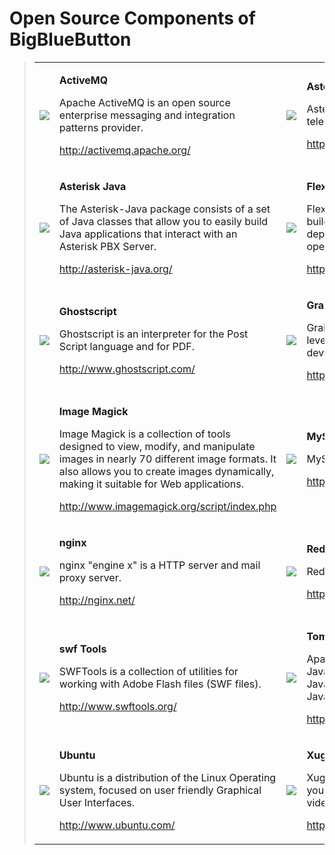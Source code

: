 # Open Source Components of BigBlueButton #

> <table>
<blockquote><tr>
<blockquote><td><a href='http://activemq.apache.org/'><img src='http://bigbluebutton.googlecode.com/svn/trunk/bbb-images/arch_Diagrams/activeMQ.png' /></a></td>
<td><p><b>ActiveMQ</b></p><p>Apache ActiveMQ is an open source enterprise messaging and integration patterns provider.</p><p><a href='http://activemq.apache.org/'><a href='http://activemq.apache.org/'>http://activemq.apache.org/</a></a></p></td>
<td><a href='http://www.asterisk.org/'><img src='http://bigbluebutton.googlecode.com/svn/trunk/bbb-images/arch_Diagrams/asterisk.png' /></a></td>
<td><p><b>Asterisk</b></p><p>Asterisk is an open source PBX, telephony engine, and telephony applications toolkit.</p><p><a href='http://www.asterisk.org/'><a href='http://www.asterisk.org/'>http://www.asterisk.org/</a></a></p></td>
</blockquote></tr>
<tr>
<blockquote><td><a href='http://asterisk-java.org/'><img src='http://bigbluebutton.googlecode.com/svn/trunk/bbb-images/arch_Diagrams/asterisk_java.png' /></a></td>
<td><p><b>Asterisk Java</b></p><p>The Asterisk-Java package consists of a set of Java classes that allow you to easily build Java applications that interact with an Asterisk PBX Server.</p><p><a href='http://asterisk-java.org/'><a href='http://asterisk-java.org/'>http://asterisk-java.org/</a></a></p></td>
<td><a href='http://opensource.adobe.com/wiki/display/flexsdk/Flex+SDK'><img src='http://bigbluebutton.googlecode.com/svn/trunk/bbb-images/arch_Diagrams/flex.png' /></a></td>
<td><p><b>Flex SDK</b></p><p>Flex is a highly productive, open source framework for building and maintaining expressive web applications that deploy consistently on all major browsers, desktops and operating systems.</p><p><a href='http://opensource.adobe.com/wiki/display/flexsdk/Flex+SDK'><a href='http://opensource.adobe.com/wiki/display/flexsdk/Flex+SDK'>http://opensource.adobe.com/wiki/display/flexsdk/Flex+SDK</a></a></p></td>
</blockquote></tr>
<tr>
<blockquote><td><a href='http://www.ghostscript.com/'><img src='http://bigbluebutton.googlecode.com/svn/trunk/bbb-images/arch_Diagrams/ghost_script.png' /></a></td>
<td><p><b>Ghostscript</b></p><p>Ghostscript is an interpreter for the Post Script language and for PDF.</p><p><a href='http://www.ghostscript.com/'><a href='http://www.ghostscript.com/'>http://www.ghostscript.com/</a></a></p></td>
<td><a href='http://grails.org/'><img src='http://bigbluebutton.googlecode.com/svn/trunk/bbb-images/arch_Diagrams/grails.png' /></a></td>
<td><p><b>Grails</b></p><p>Grails is an open-source web application framework that leverages the Groovy language and complements Java Web development.</p><p><a href='http://grails.org/'><a href='http://grails.org/'>http://grails.org/</a></a></p></td>
</blockquote></tr>
<tr>
<blockquote><td><a href='http://www.imagemagick.org/script/index.php'><img src='http://bigbluebutton.googlecode.com/svn/trunk/bbb-images/arch_Diagrams/image_magick.png' /></a></td>
<td><p><b>Image Magick</b></p><p>Image Magick is a collection of tools designed to view, modify, and manipulate images in nearly 70 different image formats. It also allows you to create images dynamically, making it suitable for Web applications.</p><p><a href='http://www.imagemagick.org/script/index.php'><a href='http://www.imagemagick.org/script/index.php'>http://www.imagemagick.org/script/index.php</a></a></p></td>
<td><a href='http://www.mysql.com/'><img src='http://bigbluebutton.googlecode.com/svn/trunk/bbb-images/arch_Diagrams/mySQL.png' /></a></td>
<td><p><b>MySQL</b></p><p>MySQL is an open source database</p><p><a href='http://www.mysql.com/'><a href='http://www.mysql.com/'>http://www.mysql.com/</a></a></p></td>
</blockquote></tr>
<tr>
<blockquote><td><a href='http://nginx.net/'><img src='http://bigbluebutton.googlecode.com/svn/trunk/bbb-images/arch_Diagrams/nginx.png' /></a></td>
<td><p><b>nginx</b></p><p>nginx "engine x" is a HTTP server and mail proxy server. </p><p><a href='http://nginx.net/'><a href='http://nginx.net/'>http://nginx.net/</a></a></p></td>
<td><a href='http://osflash.org/red5'><img src='http://bigbluebutton.googlecode.com/svn/trunk/bbb-images/arch_Diagrams/red5.png' /></a></td>
<td><p><b>Red5</b></p><p>Red5 is an Open Source Flash Server written in Java.</p><p><a href='http://osflash.org/red5'><a href='http://osflash.org/red5'>http://osflash.org/red5</a></a></p></td>
</blockquote></tr>
<tr>
<blockquote><td><a href='http://www.swftools.org/'><img src='http://bigbluebutton.googlecode.com/svn/trunk/bbb-images/arch_Diagrams/swftools.png' /></a></td>
<td><p><b>swf Tools</b></p><p>SWFTools is a collection of utilities for working with Adobe Flash files (SWF files).</p><p><a href='http://www.swftools.org/'><a href='http://www.swftools.org/'>http://www.swftools.org/</a></a></p></td>
<td><a href='http://tomcat.apache.org/'><img src='http://bigbluebutton.googlecode.com/svn/trunk/bbb-images/arch_Diagrams/tomcat.png' /></a></td>
<td><p><b>Tomcat</b></p><p>Apache Tomcat is an implementation of the Java Servlet and JavaServer Pages technologies. The Java Servlet and JavaServer Pages specifications are developed under the Java Community Process.</p><p><a href='http://tomcat.apache.org/'><a href='http://tomcat.apache.org/'>http://tomcat.apache.org/</a></a></p></td>
</blockquote></tr>
<tr>
<blockquote><td><a href='http://www.ubuntu.com/'><img src='http://bigbluebutton.googlecode.com/svn/trunk/bbb-images/arch_Diagrams/ubuntu.png' /></a></td>
<td><p><b>Ubuntu</b></p><p>Ubuntu is a distribution of the Linux Operating system, focused on user friendly Graphical User Interfaces.</p><p><a href='http://www.ubuntu.com/'><a href='http://www.ubuntu.com/'>http://www.ubuntu.com/</a></a></p></td>
<td><a href='http://www.xuggle.com/xuggler/'><img src='http://bigbluebutton.googlecode.com/svn/trunk/bbb-images/arch_Diagrams/xuggler.png' /></a></td>
<td><p><b>Xuggler</b></p><p>Xuggler is a library for Java or C++ developers that allows you to decode, manipulate, and encode (almost) any type of video file in near real time.</p><p><a href='http://www.xuggle.com/xuggler/'><a href='http://www.xuggle.com/xuggler/'>http://www.xuggle.com/xuggler/</a></a></p></td>
</blockquote></tr></blockquote></li></ul>

<blockquote></table>